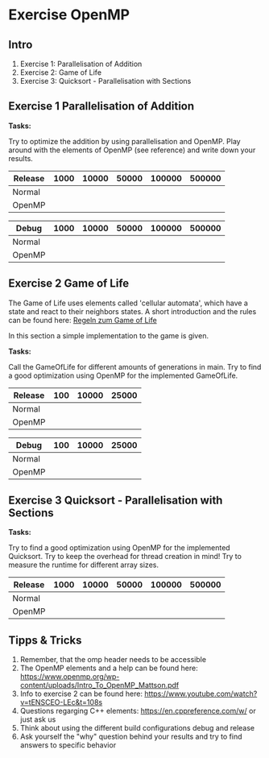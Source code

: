# Exercise OpenMP

## Intro

1. Exercise 1: Parallelisation of Addition
2. Exercise 2: Game of Life
3. Exercise 3: Quicksort - Parallelisation with Sections

## Exercise 1 Parallelisation of Addition

**Tasks:**

Try to optimize the addition by using parallelisation and OpenMP. Play around with the elements of OpenMP (see reference) and write down your results.


|Release | 1000 | 10000 | 50000 | 100000 | 500000 |
|--------|------|-------|-------|--------|--------|
| Normal |      |       |       |        |        |
| OpenMP |      |       |       |        |        |

|Debug   | 1000 | 10000 | 50000 | 100000 | 500000 |
|--------|------|-------|-------|--------|--------|
| Normal |      |       |       |        |        |
| OpenMP |      |       |       |        |        |

## Exercise 2 Game of Life

The Game of Life uses elements called 'cellular automata', which have a state and react to their neighbors states.
A short introduction and the rules can be found here:
[Regeln zum Game of Life](https://natureofcode.com/book/chapter-7-cellular-automata/#chapter07_section6)

In this section a simple implementation to the game is given.

**Tasks:**

Call the GameOfLife for different amounts of generations in main. Try to find a good optimization using OpenMP for the implemented GameOfLife.

|Release | 100		    | 10000 | 25000 |
|--------|--------------|-------|-------|
| Normal |              |       |       |
| OpenMP |              |       |       |


|Debug   | 100		    | 10000 | 25000 |
|--------|--------------|-------|-------|
| Normal |              |       |       |
| OpenMP |              |       |       |



## Exercise 3 Quicksort - Parallelisation with Sections

**Tasks:**

Try to find a good optimization using OpenMP for the implemented Quicksort. 
Try to keep the overhead for thread creation in mind!
Try to measure the runtime for different array sizes.

|Release | 1000 | 10000 | 50000 | 100000 | 500000 |
|--------|------|-------|-------|--------|--------|
| Normal |      |       |       |        |        |
| OpenMP |      |       |       |        |        |


## Tipps & Tricks

1. Remember, that the omp header needs to be accessible
2. The OpenMP elements and a help can be found here: https://www.openmp.org/wp-content/uploads/Intro_To_OpenMP_Mattson.pdf
3. Info to exercise 2 can be found here: https://www.youtube.com/watch?v=tENSCEO-LEc&t=108s
4. Questions regarging C++ elements: https://en.cppreference.com/w/ or just ask us
5. Think about using the different build configurations debug and release
6. Ask yourself the "why" question behind your results and try to find answers to specific behavior